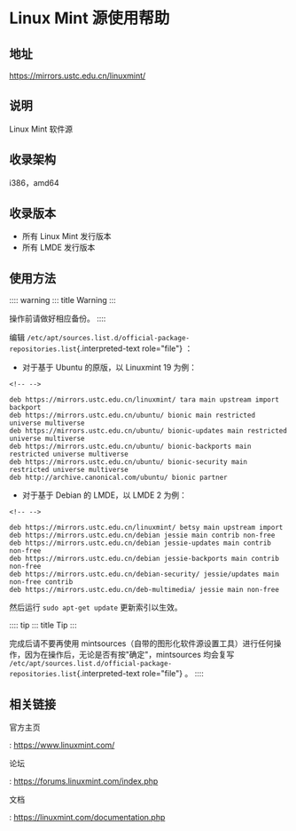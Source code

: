 # Linux Mint 源使用帮助

## 地址

<https://mirrors.ustc.edu.cn/linuxmint/>

## 说明

Linux Mint 软件源

## 收录架构

i386，amd64

## 收录版本

-   所有 Linux Mint 发行版本
-   所有 LMDE 发行版本

## 使用方法

:::: warning
::: title
Warning
:::

操作前请做好相应备份。
::::

编辑
`/etc/apt/sources.list.d/official-package-repositories.list`{.interpreted-text
role="file"} ：

-   对于基于 Ubuntu 的原版，以 Linuxmint 19 为例：

```{=html}
<!-- -->
```
    deb https://mirrors.ustc.edu.cn/linuxmint/ tara main upstream import backport 
    deb https://mirrors.ustc.edu.cn/ubuntu/ bionic main restricted universe multiverse
    deb https://mirrors.ustc.edu.cn/ubuntu/ bionic-updates main restricted universe multiverse
    deb https://mirrors.ustc.edu.cn/ubuntu/ bionic-backports main restricted universe multiverse
    deb https://mirrors.ustc.edu.cn/ubuntu/ bionic-security main restricted universe multiverse
    deb http://archive.canonical.com/ubuntu/ bionic partner

-   对于基于 Debian 的 LMDE，以 LMDE 2 为例：

```{=html}
<!-- -->
```
    deb https://mirrors.ustc.edu.cn/linuxmint/ betsy main upstream import
    deb https://mirrors.ustc.edu.cn/debian jessie main contrib non-free
    deb https://mirrors.ustc.edu.cn/debian jessie-updates main contrib non-free
    deb https://mirrors.ustc.edu.cn/debian jessie-backports main contrib non-free
    deb https://mirrors.ustc.edu.cn/debian-security/ jessie/updates main non-free contrib
    deb https://mirrors.ustc.edu.cn/deb-multimedia/ jessie main non-free

然后运行 `sudo apt-get update` 更新索引以生效。

:::: tip
::: title
Tip
:::

完成后请不要再使用
mintsources（自带的图形化软件源设置工具）进行任何操作，因为在操作后，无论是否有按"确定"，mintsources
均会复写
`/etc/apt/sources.list.d/official-package-repositories.list`{.interpreted-text
role="file"} 。
::::

## 相关链接

官方主页

:   <https://www.linuxmint.com/>

论坛

:   <https://forums.linuxmint.com/index.php>

文档

:   <https://linuxmint.com/documentation.php>
